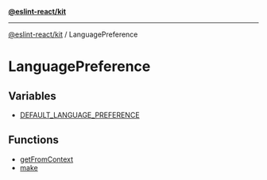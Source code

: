 [**@eslint-react/kit**](../../../README.md)

***

[@eslint-react/kit](../../../README.md) / LanguagePreference

# LanguagePreference

## Variables

- [DEFAULT\_LANGUAGE\_PREFERENCE](variables/DEFAULT_LANGUAGE_PREFERENCE.md)

## Functions

- [getFromContext](functions/getFromContext.md)
- [make](functions/make.md)
